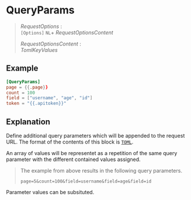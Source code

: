 # QueryParams

> *RequestOptions* :  
> `[Options]` `NL`+ *RequestOptionsContent*
>
> *RequestOptionsContent* :  
> *TomlKeyValues*

## Example

```toml
[QueryParams]
page = {{.page}}
count = 100
field = ["username", "age", "id"]
token = "{{.apitoken}}"
```

## Explanation

Define additional query parameters which will be appended to the request URL. The format of the contents of this block is [`TOML`](https://toml.io/).

An array of values will be representet as a repetition of the same query parameter with the different contained values assigned.

> The example from above results in the following query parameters.
> ```
> page=5&count=100&field=username&field=age&field=id
> ```

Parameter values can be subsituted.
